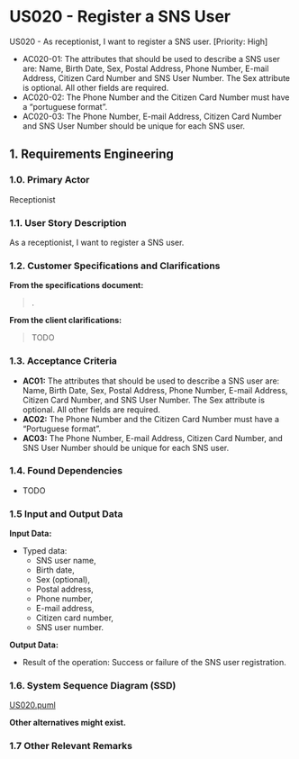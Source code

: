 # US020 - Register a SNS User

US020 - As receptionist, I want to register a SNS user. [Priority: High]
- AC020-01: The attributes that should be used to describe a SNS user are: Name, Birth Date, Sex, Postal Address, Phone Number, E-mail Address, Citizen Card Number and SNS User Number. The Sex attribute is optional. All other fields are required.
- AC020-02: The Phone Number and the Citizen Card Number must have a “portuguese format”.
- AC020-03: The Phone Number, E-mail Address, Citizen Card Number and SNS User Number should be unique for each SNS user.

## 1. Requirements Engineering

### 1.0. Primary Actor
Receptionist

### 1.1. User Story Description
As a receptionist, I want to register a SNS user.

### 1.2. Customer Specifications and Clarifications

**From the specifications document:**

> .

**From the client clarifications:**

> TODO

### 1.3. Acceptance Criteria

* **AC01:** The attributes that should be used to describe a SNS user are: Name, Birth Date, Sex, Postal Address, Phone Number, E-mail Address, Citizen Card Number, and SNS User Number. The Sex attribute is optional. All other fields are required.
* **AC02:** The Phone Number and the Citizen Card Number must have a “Portuguese format”.
* **AC03:** The Phone Number, E-mail Address, Citizen Card Number, and SNS User Number should be unique for each SNS user.

### 1.4. Found Dependencies

* TODO

### 1.5 Input and Output Data

**Input Data:**

* Typed data:
  * SNS user name,
  * Birth date,
  * Sex (optional),
  * Postal address,
  * Phone number,
  * E-mail address,
  * Citizen card number,
  * SNS user number.

**Output Data:**

* Result of the operation: Success or failure of the SNS user registration.

### 1.6. System Sequence Diagram (SSD)
[US020.puml](US020.puml)

**Other alternatives might exist.**

### 1.7 Other Relevant Remarks
